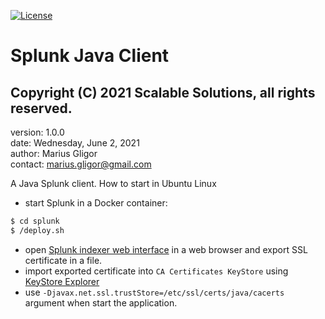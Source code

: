 [![License](https://img.shields.io/badge/License-Apache%202.0-blue.svg)](https://opensource.org/licenses/Apache-2.0)
# Splunk Java Client
## Copyright (C) 2021 Scalable Solutions, all rights reserved.

version: 1.0.0  
date: Wednesday, June 2, 2021  
author: Marius Gligor    
contact: <marius.gligor@gmail.com>

A Java Splunk client. How to start in Ubuntu Linux

- start Splunk in a Docker container:
```sh
$ cd splunk
$ /deploy.sh
```
- open [Splunk indexer web interface](https://127.0.0.1:8088) in a web browser and export SSL certificate in a file.
- import exported certificate into `CA Certificates KeyStore` using [KeyStore Explorer](https://keystore-explorer.org/)
- use `-Djavax.net.ssl.trustStore=/etc/ssl/certs/java/cacerts` argument when start the application.